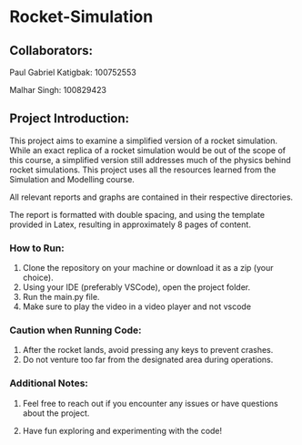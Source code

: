 # Rocket-Simulation

## Collaborators:

Paul Gabriel Katigbak: 100752553

Malhar Singh: 100829423

## Project Introduction:

This project aims to examine a simplified version of a rocket simulation. While an exact
replica of a rocket simulation would be out of the scope of this course, a simplified version still addresses much of the physics behind rocket simulations. This project uses all the resources learned from the Simulation and Modelling course.

All relevant reports and graphs are contained in their respective directories. 

The report is formatted with double spacing, and using the template provided in Latex, resulting in approximately 8 pages of content.

### How to Run:

1. Clone the repository on your machine or download it as a zip (your choice).
2. Using your IDE  (preferably VSCode), open the project folder.
3. Run the main.py file.
4. Make sure to play the video in a video player and not vscode

### Caution when Running Code:

1. After the rocket lands, avoid pressing any keys to prevent crashes.
2. Do not venture too far from the designated area during operations.

### Additional Notes:

1. Feel free to reach out if you encounter any issues or have questions about the project.

2. Have fun exploring and experimenting with the code!
